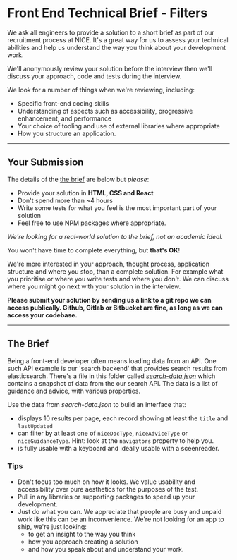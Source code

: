 # Front End Technical Brief - Filters

We ask all engineers to provide a solution to a short brief as part of our recruitment process at NICE. It's a great way for us to assess your technical abilities and help us understand the way you think about your development work.

We'll anonymously review your solution before the interview then we'll discuss your approach, code and tests during the interview.

We look for a number of things when we're reviewing, including:

- Specific front-end coding skills
- Understanding of aspects such as accessibility, progressive enhancement, and performance
- Your choice of tooling and use of external libraries where appropriate
- How you structure an application.

---

## Your Submission

The details of the [the brief](#the-brief) are below but _please_:

- Provide your solution in **HTML, CSS and React**
- Don't spend more than ~4 hours
- Write some tests for what you feel is the most important part of your solution
- Feel free to use NPM packages where appropriate.

_We're looking for a real-world solution to the brief, not an academic ideal._

You won't have time to complete everything, but **that's OK**!

We're more interested in your approach, thought process, application structure and where you stop, than a complete solution. For example what you prioritise or where you write tests and where you don't. We can discuss where you might go next with your solution in the interview.

**Please submit your solution by sending us a link to a git repo we can access publically. Github, Gitlab or Bitbucket are fine, as long as we can access your codebase.**

---

## The Brief

Being a front-end developer often means loading data from an API. One such API example is our 'search backend' that provides search results from elasticsearch. There's a file in this folder called [_search-data.json_](search-data.json) which contains a snapshot of data from the our search API. The data is a list of guidance and advice, with various properties.

Use the data from _search-data.json_ to build an interface that:

- displays 10 results per page, each record showing at least the `title` and `lastUpdated`
- can filter by at least one of `niceDocType`, `niceAdviceType` or `niceGuidanceType`. Hint: look at the `navigators` property to help you.
- is fully usable with a keyboard and ideally usable with a sceenreader.

### Tips

- Don't focus too much on how it looks. We value usability and accessibility over pure aesthetics for the purposes of the test.
- Pull in any libraries or supporting packages to speed up your development.
- Just do what you can. We appreciate that people are busy and unpaid work like this can be an inconvenience. We're not looking for an app to ship, we're just looking:
  - to get an insight to the way you think
  - how you approach creating a solution
  - and how you speak about and understand your work.
